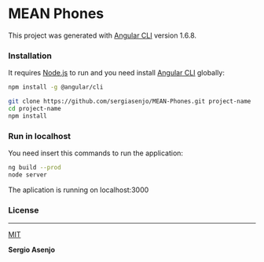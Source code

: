 # MEAN Phones

This project was generated with [Angular CLI](https://github.com/angular/angular-cli) version 1.6.8.

### Installation

It requires [Node.js](https://nodejs.org/) to run and you need install [Angular CLI](https://cli.angular.io/) globally:

```sh
npm install -g @angular/cli
```

```sh
git clone https://github.com/sergiasenjo/MEAN-Phones.git project-name
cd project-name
npm install
```

### Run in localhost

You need insert this commands to run the application:

```sh
ng build --prod
node server
```

The aplication is running on localhost:3000

### License
----
[MIT](https://opensource.org/licenses/MIT)

**Sergio Asenjo**
